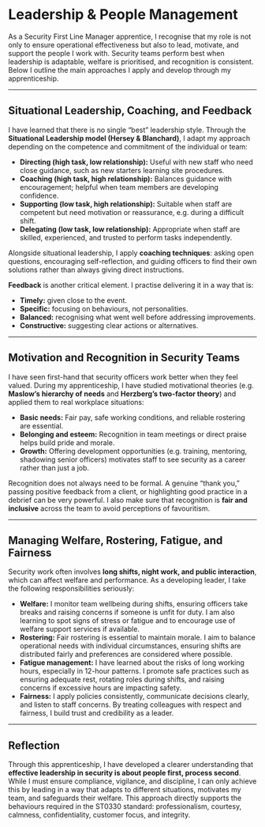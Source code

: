 # Leadership & People Management

As a Security First Line Manager apprentice, I recognise that my role is not only to ensure operational effectiveness but also to lead, motivate, and support the people I work with. Security teams perform best when leadership is adaptable, welfare is prioritised, and recognition is consistent. Below I outline the main approaches I apply and develop through my apprenticeship.

---

## Situational Leadership, Coaching, and Feedback

I have learned that there is no single “best” leadership style. Through the **Situational Leadership model (Hersey & Blanchard)**, I adapt my approach depending on the competence and commitment of the individual or team:

- **Directing (high task, low relationship):** Useful with new staff who need close guidance, such as new starters learning site procedures.  
- **Coaching (high task, high relationship):** Balances guidance with encouragement; helpful when team members are developing confidence.  
- **Supporting (low task, high relationship):** Suitable when staff are competent but need motivation or reassurance, e.g. during a difficult shift.  
- **Delegating (low task, low relationship):** Appropriate when staff are skilled, experienced, and trusted to perform tasks independently.

Alongside situational leadership, I apply **coaching techniques**: asking open questions, encouraging self-reflection, and guiding officers to find their own solutions rather than always giving direct instructions.  

**Feedback** is another critical element. I practise delivering it in a way that is:  
- **Timely:** given close to the event.  
- **Specific:** focusing on behaviours, not personalities.  
- **Balanced:** recognising what went well before addressing improvements.  
- **Constructive:** suggesting clear actions or alternatives.  

---

## Motivation and Recognition in Security Teams

I have seen first-hand that security officers work better when they feel valued. During my apprenticeship, I have studied motivational theories (e.g. **Maslow’s hierarchy of needs** and **Herzberg’s two-factor theory**) and applied them to real workplace situations:

- **Basic needs:** Fair pay, safe working conditions, and reliable rostering are essential.  
- **Belonging and esteem:** Recognition in team meetings or direct praise helps build pride and morale.  
- **Growth:** Offering development opportunities (e.g. training, mentoring, shadowing senior officers) motivates staff to see security as a career rather than just a job.

Recognition does not always need to be formal. A genuine “thank you,” passing positive feedback from a client, or highlighting good practice in a debrief can be very powerful. I also make sure that recognition is **fair and inclusive** across the team to avoid perceptions of favouritism.

---

## Managing Welfare, Rostering, Fatigue, and Fairness

Security work often involves **long shifts, night work, and public interaction**, which can affect welfare and performance. As a developing leader, I take the following responsibilities seriously:

- **Welfare:** I monitor team wellbeing during shifts, ensuring officers take breaks and raising concerns if someone is unfit for duty. I am also learning to spot signs of stress or fatigue and to encourage use of welfare support services if available.  
- **Rostering:** Fair rostering is essential to maintain morale. I aim to balance operational needs with individual circumstances, ensuring shifts are distributed fairly and preferences are considered where possible.  
- **Fatigue management:** I have learned about the risks of long working hours, especially in 12-hour patterns. I promote safe practices such as ensuring adequate rest, rotating roles during shifts, and raising concerns if excessive hours are impacting safety.  
- **Fairness:** I apply policies consistently, communicate decisions clearly, and listen to staff concerns. By treating colleagues with respect and fairness, I build trust and credibility as a leader.

---

## Reflection

Through this apprenticeship, I have developed a clearer understanding that **effective leadership in security is about people first, process second**. While I must ensure compliance, vigilance, and discipline, I can only achieve this by leading in a way that adapts to different situations, motivates my team, and safeguards their welfare. This approach directly supports the behaviours required in the ST0330 standard: professionalism, courtesy, calmness, confidentiality, customer focus, and integrity.
